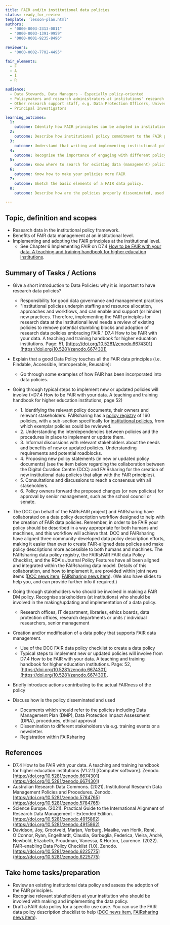 ```yaml
---
title: FAIR and/in institutional data policies
status: ready_for_review
template: 'lesson-plan.html'
authors:
  - "0000-0003-2313-0011"
  - "0000-0003-1391-9959"
  - "0000-0001-9235-8496"

reviewers:
  - "0000-0002-7702-4495"

fair_elements:
  - F
  - A
  - I
  - R

audience:
  - Data Stewards, Data Managers - Especially policy-oriented
  - Policymakers and research administrators at institutions' research support units
  - Other research support staff, e.g. Data Protection Officers, University Librarians, who understand the importance of data policies
  - Principal Investigators

learning_outcomes:
  1:
    outcome: Identify how FAIR principles can be adopted in institutional-level policies.
  2:
    outcome: Describe how institutional policy commitment to the FAIR principles can strengthen policies and efforts in safeguarding research integrity.
  3:
    outcome: Understand that writing and implementing institutional policies is a collaborative effort. 
  4:
    outcome: Recognise the importance of engaging with different policy owners from different units (e.g., IT, ethics) to develop a cohesive FAIR research data framework.
  5:
    outcome: Know where to search for existing data (management) policies or their templates 
  6:
    outcome: Know how to make your policies more FAIR
  7:
    outcome: Sketch the basic elements of a FAIR data policy.
  8:
    outcome: Describe how are the policies properly disseminated, used and built upon

--- 
```


## Topic, definition and scopes
* Research data in the institutional policy framework.
* Benefits of FAIR data management at an institutional level.
* Implementing and adopting the FAIR principles at the institutional level.
    * See Chapter 6 Implementing FAIR on D7.4 [How to be FAIR with your data. A teaching and training handbook for higher education institutions](https://doi.org/10.5281/zenodo.6674301).


## Summary of Tasks / Actions
* Give a short introduction to Data Policies: why it is important to have research data policies?
    * Responsibility for good data governance and management practices
    * "Institutional policies underpin staffing and resource allocation, approaches and workflows, and can enable and support (or hinder) new practices. Therefore, implementing the FAIR principles for research data at the institutional level needs a review of existing policies to remove potential stumbling blocks and adoption of research data policies embracing FAIR." D7.4 How to be FAIR with your data. A teaching and training handbook for higher education institutions. Page: 51, [https://doi.org/10.5281/zenodo.6674301](https://doi.org/10.5281/zenodo.6674301)
* Explain that a good Data Policy touches all the FAIR data principles (i.e. Findable, Accessible, Interoperable, Reusable):
    * Go through some examples of how FAIR has been incorporated into data policies.

* Going through typical steps to implement new or updated policies will involve (=D7.4 How to be FAIR with your data. A teaching and training handbook for higher education institutions, page 52)
    * 1\.  Identifying the relevant policy documents, their owners and relevant stakeholders. FAIRsharing has a [policy registry](https://fairsharing.org/policies) of 160 policies, with a sub-section specifically for [institutional policies](https://fairsharing.org/search?fairsharingRegistry=Policy&recordType=institution&page=1), from which exemplar policies could be reviewed.
    * 2\.  Understanding the interdependencies between policies and the procedures in place to implement or update them.
    * 3\.  Informal discussions with relevant stakeholders about the needs and benefits of new or updated policies. Understanding requirements and potential roadblocks.
    * 4\.  Proposing new policy statements (in new or updated policy documents) (see the item below regarding the collaboration between the Digital Curation Centre (DCC) and FAIRsharing for the creation of new institutional data policies that align with the FAIR principles).
    * 5\.  Consultations and discussions to reach a consensus with all stakeholders.
    * 6\.  Policy owners forward the proposed changes (or new policies) for approval by senior management, such as the school council or senate.
* The DCC (on behalf of the FAIRsFAIR project) and FAIRsharing have collaborated on a data policy description workflow designed to help with the creation of FAIR data policies. Remember, in order to be FAIR your policy should be described in a way appropriate for both humans and machines, and this workflow will achieve that. DCC and FAIRsharing have aligned three community-developed data policy description efforts, making it easier than ever to create FAIR-aligned data policies and make policy descriptions more accessible to both humans and machines. The FAIRsharing data policy registry, the FAIRsFAIR FAIR data Policy Checklist, and the RDA's Journal Policy Features have all been aligned and integrated within the FAIRsharing data model. Details of this collaboration, and how to implement it, are provided within joint news items ([DCC news item](https://dcc.ac.uk/blog/fairsharing-and-dcc-collaborate-align-policy-metadata), [FAIRsharing news item](https://blog.fairsharing.org/?p=451)). (We also have slides to help you, and can provide further info if required.)
* Going through stakeholders who should be involved in making a FAIR DM policy. Recognise stakeholders (at institutions) who should be involved in the making/updating and implementation of a data policy.
    * Research offices, IT department, libraries, ethics boards, data protection offices, research departments or units / individual researchers, senior management
* Creation and/or modification of a data policy that supports FAIR data management.
    * Use of the DCC FAIR data policy checklist to create a data policy
    * Typical steps to implement new or updated policies will involve from D7.4 How to be FAIR with your data. A teaching and training handbook for higher education institutions. Page: 52, [https://doi.org/10.5281/zenodo.6674301](https://doi.org/10.5281/zenodo.6674301).
* Briefly introduce actions contributing to the actual FAIRness of the policy
* Discuss how is the policy disseminated and used
    * Documents which should refer to the policies including Data Management Plan (DMP), Data Protection Impact Assessment (DPIA), procedures, ethical approval
    * Dissemination to different stakeholders via e.g. training events or a newsletter.
    * Registration within FAIRsharing

## References
* D7.4 How to be FAIR with your data. A teaching and training handbook for higher education institutions (V1.2.1) \[Computer software\]. Zenodo. [https://doi.org/10.5281/zenodo.6674301](https://doi.org/10.5281/zenodo.6674301)
* Australian Research Data Commons. (2021). Institutional Research Data Management Policies and Procedures. Zenodo. [https://doi.org/10.5281/zenodo.5784765](https://doi.org/10.5281/zenodo.5784765)
* Science Europe. (2021). Practical Guide to the International Alignment of Research Data Management - Extended Edition. [https://doi.org/10.5281/zenodo.4915862](https://doi.org/10.5281/zenodo.4915862)
* Davidson, Joy, Grootveld, Marjan, Verburg, Maaike, van Horik, René, O'Connor, Ryan, Engelhardt, Claudia, Garbuglia, Federica, Vieira, André, Newbold, Elizabeth, Proudman, Vanessa, & Horton, Laurence. (2022). FAIR-enabling Data Policy Checklist (1.0). Zenodo. [https://doi.org/10.5281/zenodo.6225775](https://doi.org/10.5281/zenodo.6225775)  

 

## Take home tasks/preparation
* Review an existing institutional data policy and assess the adoption of the FAIR principles.
* Recognise relevant stakeholders at your institution who should be involved with making and implementing the data policy.
* Draft a FAIR data policy for a specific use case. You can use the FAIR data policy description checklist to help ([DCC news item](https://dcc.ac.uk/blog/fairsharing-and-dcc-collaborate-align-policy-metadata), [FAIRsharing news item](https://blog.fairsharing.org/?p=451)).
